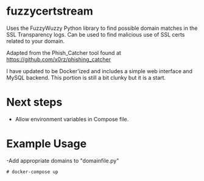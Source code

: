 # fuzzycertstream
Uses the FuzzyWuzzy Python library to find possible domain matches in the SSL Transparency logs.
Can be used to find malicious use of SSL certs related to your domain.

Adapted from the Phish_Catcher tool found at https://github.com/x0rz/phishing_catcher

I have updated to be Docker'ized and includes a simple web interface and MySQL backend.
This portion is still a bit clunky but it is a start.

# Next steps
- Allow environment variables in Compose file.

# Example Usage
-Add appropriate domains to "domainfile.py"
```
# docker-compose up
```
